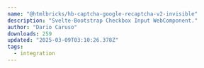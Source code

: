 ```yaml
---
name: "@htmlbricks/hb-captcha-google-recaptcha-v2-invisible"
description: "Svelte-Bootstrap Checkbox Input WebComponent."
author: "Dario Caruso"
downloads: 259
updated: "2025-03-09T03:10:26.378Z"
tags: 
  - integration
---
```


